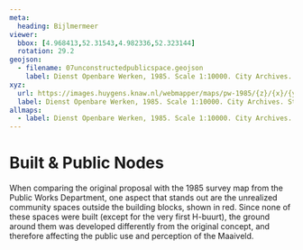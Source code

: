 ```yaml
---
meta:
  heading: Bijlmermeer
viewer:
  bbox: [4.968413,52.31543,4.982336,52.323144]
  rotation: 29.2
geojson:
  - filename: 07unconstructedpublicspace.geojson
    label: Dienst Openbare Werken, 1985. Scale 1:10000. City Archives. Stadsarchief Amsterdam.
xyz:
  url: https://images.huygens.knaw.nl/webmapper/maps/pw-1985/{z}/{x}/{y}.png
  label: Dienst Openbare Werken, 1985. Scale 1:10000. City Archives. Stadsarchief Amsterdam. NL Architects. 2016. Klieburg, Amsterdam Zuidoost.
allmaps:
  - label: Dienst Openbare Werken, 1985. Scale 1:10000. City Archives. Stadsarchief Amsterdam. NL Architects. 2016. Klieburg, Amsterdam Zuidoost.
---
```

# Built & Public Nodes
When comparing the original proposal with the 1985 survey map from the Public Works Department, one aspect that stands out are the unrealized community spaces outside the building blocks, shown in red. Since none of these spaces were built (except for the very first H-buurt), the ground around them was developed differently from the original concept, and therefore affecting the public use and perception of the Maaiveld. 
